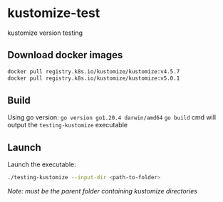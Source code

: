 # kustomize-test
kustomize version testing

## Download docker images

```bash
docker pull registry.k8s.io/kustomize/kustomize:v4.5.7
docker pull registry.k8s.io/kustomize/kustomize:v5.0.1
```

## Build

Using go version: `go version go1.20.4 darwin/amd64`
`go build` cmd will output the `testing-kustomize` executable

## Launch

Launch the executable:
```bash
./testing-kustomize --input-dir <path-to-folder>
```
*Note: <path-to-folder> must be the parent folder containing kustomize directories*